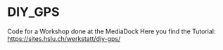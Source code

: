 # DIY_GPS
Code for a Workshop done at the MediaDock
Here you find the Tutorial:
https://sites.hslu.ch/werkstatt/diy-gps/
